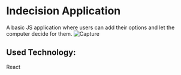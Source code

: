 # Indecision Application
A basic JS application where users can add their options and let the computer decide for them.
![Capture](https://user-images.githubusercontent.com/30799773/198378784-35bebc2a-bf1a-4421-bc5b-ff17537d43f4.PNG)
## Used Technology:
React

